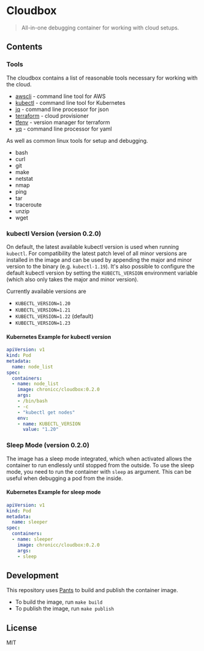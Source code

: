 # Cloudbox

> All-in-one debugging container for working with cloud setups.

## Contents

### Tools

The cloudbox contains a list of reasonable tools necessary for working with the cloud.

* [awscli](https://aws.amazon.com/cli/) - command line tool for AWS
* [kubectl](https://kubernetes.io/docs/reference/kubectl/overview/) - command line tool for Kubernetes
* [jq](https://stedolan.github.io/jq/) - command line processor for json
* [terraform](https://www.terraform.io/) - cloud provisioner
* [tfenv](https://github.com/tfutils/tfenv) - version manager for terraform
* [yq](https://github.com/mikefarah/yq) - command line processor for yaml

As well as common linux tools for setup and debugging.

* bash
* curl
* git
* make
* netstat
* nmap
* ping
* tar
* traceroute
* unzip
* wget

### kubectl Version (version 0.2.0)

On default, the latest available kubectl version is used when running `kubectl`. For compatibility the latest patch level of all minor versions are installed in the image and can be used by appending the major and minor version to the binary (e.g. `kubectl-1.19`). It's also possible to configure the default kubectl version by setting the `KUBECTL_VERSION` environment variable (which also only takes the major and minor version).

Currently available versions are

* `KUBECTL_VERSION=1.20`
* `KUBECTL_VERSION=1.21`
* `KUBECTL_VERSION=1.22` (default)
* `KUBECTL_VERSION=1.23`

#### Kubernetes Example for kubectl version

```yaml
apiVersion: v1
kind: Pod
metadata:
  name: node_list
spec:
  containers:
  - name: node_list
    image: chronicc/cloudbox:0.2.0
    args:
    - /bin/bash
    - -c
    - "kubectl get nodes"
    env:
    - name: KUBECTL_VERSION
      value: "1.20"
```

### Sleep Mode (version 0.2.0)

The image has a sleep mode integrated, which when activated allows the container to run endlessly until stopped from the outside. To use the sleep mode, you need to run the container with `sleep` as argument. This can be useful when debugging a pod from the inside.

#### Kubernetes Example for sleep mode

```yaml
apiVersion: v1
kind: Pod
metadata:
  name: sleeper
spec:
  containers:
  - name: sleeper
    image: chronicc/cloudbox:0.2.0
    args:
    - sleep
```

## Development

This repository uses [Pants](https://www.pantsbuild.org/) to build and publish the container image.

* To build the image, run `make build`
* To publish the image, run `make publish`

## License

MIT
